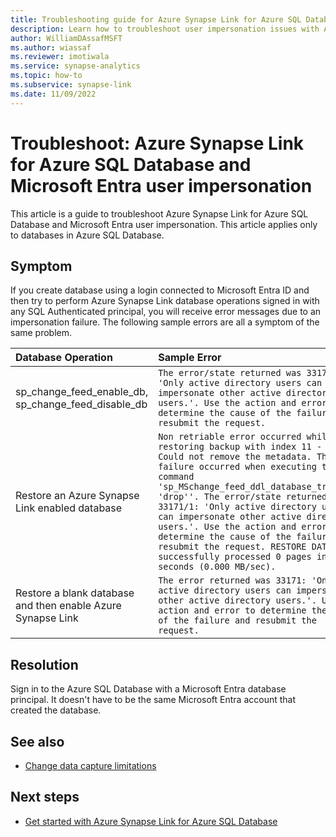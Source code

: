 ```yaml
---
title: Troubleshooting guide for Azure Synapse Link for Azure SQL Database and Microsoft Entra user impersonation
description: Learn how to troubleshoot user impersonation issues with Azure Synapse Link for Azure SQL Database and Microsoft Entra ID 
author: WilliamDAssafMSFT
ms.author: wiassaf
ms.reviewer: imotiwala 
ms.service: synapse-analytics
ms.topic: how-to
ms.subservice: synapse-link
ms.date: 11/09/2022
---
```


# Troubleshoot: Azure Synapse Link for Azure SQL Database and Microsoft Entra user impersonation

This article is a guide to troubleshoot Azure Synapse Link for Azure SQL Database and Microsoft Entra user impersonation. This article applies only to databases in Azure SQL Database. 

## Symptom

If you create database using a login connected to Microsoft Entra ID and then try to perform Azure Synapse Link database operations signed in with any SQL Authenticated principal, you will receive error messages due to an impersonation failure. The following sample errors are all a symptom of the same problem.

| Database Operation | Sample Error |
|:--|:--|
| sp_change_feed_enable_db, sp_change_feed_disable_db | `The error/state returned was 33171/1: 'Only active directory users can impersonate other active directory users.'. Use the action and error to determine the cause of the failure and resubmit the request.` |
| Restore an Azure Synapse Link enabled database | `Non retriable error occurred while restoring backup with index 11 - 22729 Could not remove the metadata. The failure occurred when executing the command 'sp_MSchange_feed_ddl_database_triggers 'drop''. The error/state returned was 33171/1: 'Only active directory users can impersonate other active directory users.'. Use the action and error to determine the cause of the failure and resubmit the request. RESTORE DATABASE successfully processed 0 pages in 0.751 seconds (0.000 MB/sec). `|
| Restore a blank database and then enable Azure Synapse Link | `The error returned was 33171: 'Only active directory users can impersonate other active directory users.'. Use the action and error to determine the cause of the failure and resubmit the request.` |

## Resolution

Sign in to the Azure SQL Database with a Microsoft Entra database principal. It doesn't have to be the same Microsoft Entra account that created the database. 

## See also

 - [Change data capture limitations](/sql/relational-databases/track-changes/about-change-data-capture-sql-server#limitations)

## Next steps

 - [Get started with Azure Synapse Link for Azure SQL Database](../connect-synapse-link-sql-database.md)
